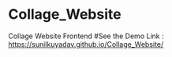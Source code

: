 # Collage_Website
Collage Website Frontend
#See the Demo
Link : https://sunilkuyadav.github.io/Collage_Website/
